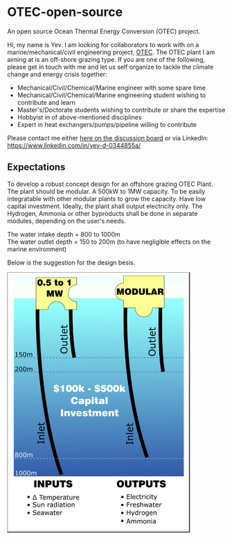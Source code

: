 # OTEC-open-source
An open source Ocean Thermal Energy Conversion (OTEC) project.

Hi, my name is Yev. I am looking for collaborators to work with on a marine/mechanical/civil engineering project, [OTEC](https://en.wikipedia.org/wiki/Ocean_thermal_energy_conversion). The OTEC plant I am aiming at is an off-shore grazing type. If you are one of the following, please get in touch with me and let us self organize to tackle the climate change and energy crisis together:
* Mechanical/Civil/Chemical/Marine engineer with some spare time
* Mechanical/Civil/Chemical/Marine engineering student wishing to contribute and learn
* Master's/Doctorate students wishing to contribute or share the expertise
* Hobbyist in of above-mentioned disciplines
* Expert in heat exchangers/pumps/pipeline willing to contribute

Please contact me either [here on the discussion board](https://github.com/yev-d/OTEC-open-source/discussions/1) or via LinkedIn: https://www.linkedin.com/in/yev-d-0344855a/

## Expectations

To develop a robust concept design for an offshore grazing OTEC Plant. The plant should be modular. A 500kW to 1MW capacity. To be easily integratable with other modular plants to grow the capacity. Have low capital investment. Ideally, the plant shall output electricity only. The Hydrogen, Ammonia or other byproducts shall be done in separate modules, depending on the user's needs.

The water intake depth = 800 to 1000m <br>
The water outlet depth = 150 to 200m (to have negligible effects on the marine environment)

Below is the suggestion for the design besis.

<img alt="design basis rev.00" src="IMG/Design_Basis_Rev.00.png" height=600>
